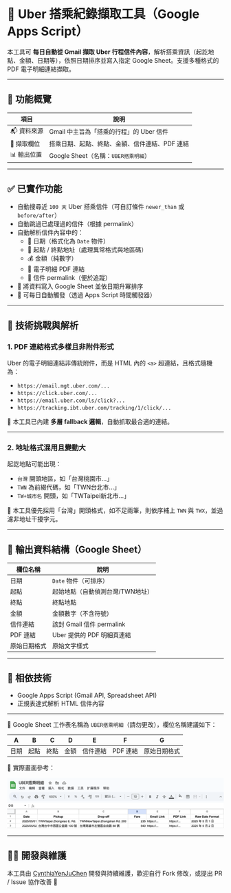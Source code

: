 # 🚗 Uber 搭乘紀錄擷取工具（Google Apps Script）

本工具可 **每日自動從 Gmail 擷取 Uber 行程信件內容**，解析搭乘資訊（起訖地點、金額、日期等），依照日期排序並寫入指定 Google Sheet。支援多種格式的 PDF 電子明細連結擷取。

---

## 📌 功能概覽

| 項目         | 說明                                                    |
|--------------|---------------------------------------------------------|
| 📬 資料來源   | Gmail 中主旨為「搭乘的行程」的 Uber 信件                |
| 📅 擷取欄位   | 搭乘日期、起點、終點、金額、信件連結、PDF 連結      |
| 📊 輸出位置   | Google Sheet（名稱：`UBER搭乘明細`）                    |

---

## ✅ 已實作功能

- 自動搜尋近 `100 天` Uber 搭乘信件（可自訂條件 `newer_than` 或 `before/after`）
- 自動跳過已處理過的信件（根據 permalink）
- 自動解析信件內容中的：
  - 🚩 日期（格式化為 `Date` 物件）
  - 📍 起點 / 終點地址（處理異常格式與地區碼）
  - 💰 金額（純數字）
  - 📎 電子明細 PDF 連結
  - 🔗 信件 permalink（便於追蹤）
- 📑 將資料寫入 Google Sheet 並依日期升冪排序
- 📆 可每日自動觸發（透過 Apps Script 時間觸發器）

---

## 🧠 技術挑戰與解析

### 1. PDF 連結格式多樣且非附件形式

Uber 的電子明細連結非傳統附件，而是 HTML 內的 `<a>` 超連結，且格式隨機為：

- `https://email.mgt.uber.com/...`
- `https://click.uber.com/...`
- `https://email.uber.com/ls/click?...`
- `https://tracking.ibt.uber.com/tracking/1/click/...`

📌 本工具已內建 **多層 fallback 邏輯**，自動抓取最合適的連結。

---

### 2. 地址格式混用且變動大

起訖地點可能出現：

- `台灣` 開頭地區，如「台灣桃園市...」
- `TWN` 為前綴代碼，如「TWN台北市...」
- `TW+城市名` 開頭，如「TWTaipei新北市...」

📌 本工具優先採用「台灣」開頭格式，如不足兩筆，則依序補上 `TWN` 與 `TWX`，並過濾非地址干擾字元。


---

## 📁 輸出資料結構（Google Sheet）

| 欄位名稱       | 說明                                       |
|----------------|--------------------------------------------|
| 日期           | `Date` 物件（可排序）                      |
| 起點           | 起始地點（自動偵測台灣/TWN地址）           |
| 終點           | 終點地點                                   |
| 金額           | 金額數字（不含符號）                      |
| 信件連結       | 該封 Gmail 信件 permalink                 |
| PDF 連結       | Uber 提供的 PDF 明細頁連結                 |
| 原始日期格式   | 原始文字樣式        |

---

## 🧩 相依技術

- Google Apps Script (Gmail API, Spreadsheet API)
- 正規表達式解析 HTML 信件內容

---

📄 Google Sheet 工作表名稱為 `UBER搭乘明細`（請勿更改），欄位名稱建議如下：

| A     | B    | C  | D      | E           | F         | G               |
|-------|------|----|--------|-------------|-----------|------------------|
| 日期  | 起點 | 終點 | 金額    | 信件連結 | PDF 連結 | 原始日期格式 |

📌 實際畫面參考：

![Google Sheet 欄位示意圖](./docs/sheet-example.png)

---

## 👩‍💻 開發與維護

本工具由 [CynthiaYenJuChen](https://github.com/CynthiaYenJuChen) 開發與持續維護，歡迎自行 Fork 修改，或提出 PR / Issue 協作改善 🙌

